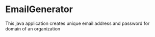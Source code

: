 # EmailGenerator
This java application creates unique email address and password for domain of an organization
